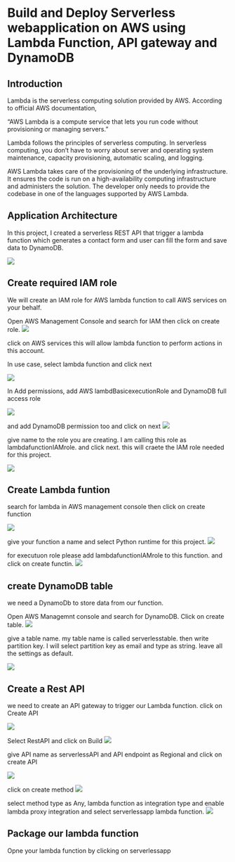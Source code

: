 # Build and Deploy Serverless webapplication on AWS using Lambda Function, API gateway and DynamoDB


## Introduction

Lambda is the serverless computing solution provided by AWS.
According to official AWS documentation,

“AWS Lambda is a compute service that lets you run code without provisioning or managing servers.”

Lambda follows the principles of serverless computing. In serverless computing, you don’t have to worry about server and operating system maintenance, capacity provisioning, automatic scaling, and logging.

AWS Lambda takes care of the provisioning of the underlying infrastructure. It ensures the code is run on a high-availability computing infrastructure and administers the solution.
The developer only needs to provide the codebase in one of the languages supported by AWS Lambda.


## Application Architecture 

In this project, I created a serverless REST API that trigger a lambda function which generates a contact form and user can fill the form and save data to DynamoDB. 

![](https://github.com/AbiVavilala/Serverless-webapp/blob/main/Architecture-diagram.png)


## Create required IAM role

We will create an IAM role for AWS lambda function to call AWS services on  your behalf.

Open AWS Management Console and search for IAM then click on create role.
![](https://github.com/AbiVavilala/Serverless-webapp/blob/main/diagrams/IAMRole.PNG)

click on AWS services this will allow lambda function to perform actions in this account.

In use case, select lambda function and click next

![](https://github.com/AbiVavilala/Serverless-webapp/blob/main/diagrams/AWSRole2.PNG)

In Add permissions, add AWS lambdBasicexecutionRole and DynamoDB full access role 

![](https://github.com/AbiVavilala/Serverless-webapp/blob/main/diagrams/IAMRole2.PNG)

and add DynamoDB permission too and click on  next
![](https://github.com/AbiVavilala/Serverless-webapp/blob/main/diagrams/IAMroledynamodbfullaccess.PNG)

give name to the role you are creating. I am calling this role as lambdafunctionIAMrole. and click next. this will craete the IAM role needed for this project.

![](https://github.com/AbiVavilala/Serverless-webapp/blob/main/diagrams/IAMrole5.PNG)


## Create Lambda funtion 

search for lambda in AWS management console then click on create function

![](https://github.com/AbiVavilala/Serverless-webapp/blob/main/diagrams/lambda.PNG)

give your function a name and select Python runtime for this project.
![](https://github.com/AbiVavilala/Serverless-webapp/blob/main/diagrams/lambda1.PNG)

for executuon role please add lambdafunctionIAMrole to this function. and click on create functin.
![](https://github.com/AbiVavilala/Serverless-webapp/blob/main/diagrams/lambda2.PNG)

## create DynamoDB table
we need a DynamoDb to store data from our function.

Open AWS Managemnt console and search for DynamoDB. Click on create table.
![](https://github.com/AbiVavilala/Serverless-webapp/blob/main/diagrams/dynamodb.PNG)


give a table name. my table name is called serverlesstable. then write partition key. I will select partition key as email and type as string. leave all the settings as default.

![](https://github.com/AbiVavilala/Serverless-webapp/blob/main/diagrams/dynamodb1.PNG)


## Create a Rest API

we need to create an API gateway to trigger our Lambda function. click on Create API

![](https://github.com/AbiVavilala/Serverless-webapp/blob/main/diagrams/API1.PNG)

Select RestAPI and click on Build
![](https://github.com/AbiVavilala/Serverless-webapp/blob/main/diagrams/restapi1.PNG)


give API name as serverlessAPI and API endpoint as Regional and click on create API

![](https://github.com/AbiVavilala/Serverless-webapp/blob/main/diagrams/restapi2.PNG)


click on create method
![](https://github.com/AbiVavilala/Serverless-webapp/blob/main/diagrams/restapi3.PNG)

select method type as Any, lambda function as integration type and enable lambda proxy integration and select serverlessapp lambda function.
![](https://github.com/AbiVavilala/Serverless-webapp/blob/main/diagrams/restapi4.PNG)

##  Package our lambda function

Opne your lambda function by clicking on serverlessapp


